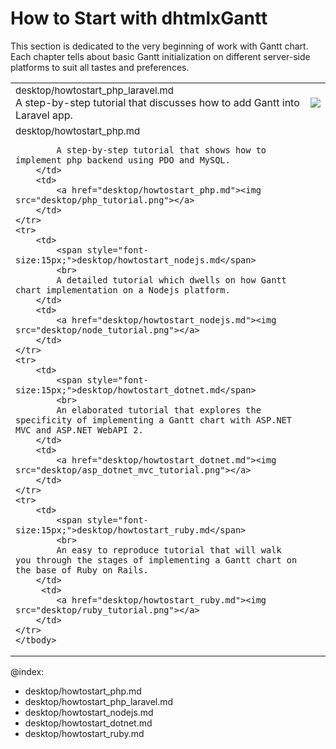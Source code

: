 How to Start with dhtmlxGantt
===============================


This section is dedicated to the very beginning of work with Gantt chart. Each chapter tells about basic Gantt initialization on different server-side
platforms to suit all tastes and preferences.

<table style='border-left:none !important;' cellspacing="0" cellpadding="5" border="0">
	<tbody>
	    <tr>
    		<td>
    		    <span style="font-size:15px;">desktop/howtostart_php_laravel.md</span><br>
                A step-by-step tutorial that discusses how to add Gantt into Laravel app. 
            </td>
            <td>
            	<a href="desktop/howtostart_php_laravel.md"><img src="desktop/how_to_start_laravel.png"></a>
            </td>
        </tr>
    <tr>
		<td>
		    <span style="font-size:15px;">desktop/howtostart_php.md</span><br>
           
            A step-by-step tutorial that shows how to implement php backend using PDO and MySQL. 
        </td>
        <td>
        	<a href="desktop/howtostart_php.md"><img src="desktop/php_tutorial.png"></a>
        </td>
    </tr>
    <tr>
        <td>
		    <span style="font-size:15px;">desktop/howtostart_nodejs.md</span>  
            <br>
            A detailed tutorial which dwells on how Gantt chart implementation on a Nodejs platform. 
        </td>
        <td>
        	<a href="desktop/howtostart_nodejs.md"><img src="desktop/node_tutorial.png"></a>
        </td>
    </tr>
    <tr>
        <td>
		    <span style="font-size:15px;">desktop/howtostart_dotnet.md</span>
            <br>
            An elaborated tutorial that explores the specificity of implementing a Gantt chart with ASP.NET MVC and ASP.NET WebAPI 2. 
        </td>
        <td>
        	<a href="desktop/howtostart_dotnet.md"><img src="desktop/asp_dotnet_mvc_tutorial.png"></a>
        </td>
    </tr>
    <tr>
        <td>
		    <span style="font-size:15px;">desktop/howtostart_ruby.md</span>
            <br>
         	An easy to reproduce tutorial that will walk you through the stages of implementing a Gantt chart on the base of Ruby on Rails. 
        </td> 
         <td>
        	<a href="desktop/howtostart_ruby.md"><img src="desktop/ruby_tutorial.png"></a>
        </td>
    </tr>	
    </tbody>
</table>



@index:
- desktop/howtostart_php.md
- desktop/howtostart_php_laravel.md
- desktop/howtostart_nodejs.md
- desktop/howtostart_dotnet.md
- desktop/howtostart_ruby.md

